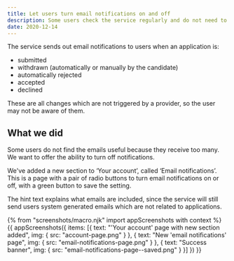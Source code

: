 ```yaml
---
title: Let users turn email notifications on and off
description: Some users check the service regularly and do not need to receive an email every time an application’s status changes. We’re going to let those users turn off notifications.
date: 2020-12-14
---
```


The service sends out email notifications to users when an application is:

* submitted
* withdrawn (automatically or manually by the candidate)
* automatically rejected
* accepted
* declined

These are all changes which are not triggered by a provider, so the user may not be aware of them.

## What we did

Some users do not find the emails useful because they receive too many. We want to offer the ability to turn off notifications.

We've added a new section to ‘Your account’, called ‘Email notifications’. This is a page with a pair of radio buttons to turn email notifications on or off, with a green button to save the setting.

The hint text explains what emails are included, since the service will still send users system generated emails which are not related to applications.

{% from "screenshots/macro.njk" import appScreenshots with context %}
{{ appScreenshots({
  items: [{
    text: "'Your account' page with new section added",
    img: {
      src: "account-page.png"
    }
  }, {
    text: "New 'email notifications' page",
    img: {
      src: "email-notifications-page.png"
    }
  }, {
    text: "Success banner",
    img: {
      src: "email-notifications-page--saved.png"
    }
  }]
}) }}

